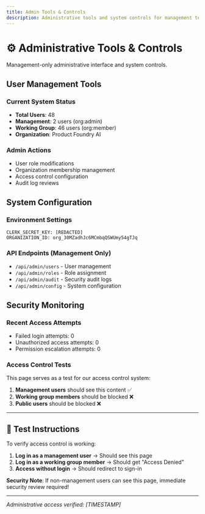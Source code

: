 ```yaml
---
title: Admin Tools & Controls
description: Administrative tools and system controls for management team
---
```


# ⚙️ Administrative Tools & Controls

Management-only administrative interface and system controls.

## User Management Tools

### Current System Status
- **Total Users**: 48
- **Management**: 2 users (org:admin)
- **Working Group**: 46 users (org:member)
- **Organization**: Product Foundry AI

### Admin Actions
- User role modifications
- Organization membership management
- Access control configuration
- Audit log reviews

## System Configuration

### Environment Settings
```
CLERK_SECRET_KEY: [REDACTED]
ORGANIZATION_ID: org_30MZadhJc6MCmbqQSWUmy54gTJq
```

### API Endpoints (Management Only)
- `/api/admin/users` - User management
- `/api/admin/roles` - Role assignment
- `/api/admin/audit` - Security audit logs
- `/api/admin/config` - System configuration

## Security Monitoring

### Recent Access Attempts
- Failed login attempts: 0
- Unauthorized access attempts: 0
- Permission escalation attempts: 0

### Access Control Tests
This page serves as a test for our access control system:

1. **Management users** should see this content ✅
2. **Working group members** should be blocked ❌
3. **Public users** should be blocked ❌

---

## 🧪 Test Instructions

To verify access control is working:

1. **Log in as a management user** → Should see this page
2. **Log in as a working group member** → Should get "Access Denied"
3. **Access without login** → Should redirect to sign-in

**Security Note**: If non-management users can see this page, immediate security review required!

---

*Administrative access verified: [TIMESTAMP]*